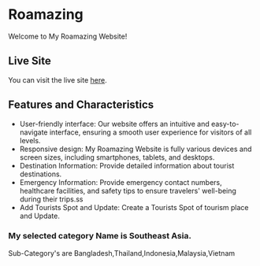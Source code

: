 # Roamazing

Welcome to My Roamazing Website!

## Live Site

You can visit the live site [here](https://stately-alfajores-f0a540.netlify.app).

## Features and Characteristics

- User-friendly interface: Our website offers an intuitive and easy-to-navigate interface, ensuring a smooth user experience for visitors of all levels.
- Responsive design: My Roamazing Website is fully various devices and screen sizes, including smartphones, tablets, and desktops.
- Destination Information: Provide detailed information about tourist destinations.
- Emergency Information: Provide emergency contact numbers, healthcare facilities, and safety tips to ensure travelers' well-being during their trips.ss
- Add Tourists Spot and Update: Create a Tourists Spot of tourism place and Update.

### My selected category Name is Southeast Asia.
Sub-Category's are Bangladesh,Thailand,Indonesia,Malaysia,Vietnam